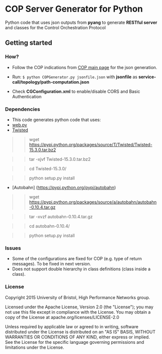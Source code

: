 # COP Server Generator for Python

Python code that uses json outputs from **pyang** to generate **RESTful server** and classes for the Control Orchestration Protocol

## Getting started

### How?

- Follow the COP indications from [COP main page](https://github.com/ict-strauss/COP) for the json generation.

- Run: `$ python COPGenerator.py jsonfile.json` with **jsonfile** as **service-call/topology/path-computation.json**

- Check **CGConfiguration.xml** to enable/disable CORS and Basic Authentication

### Dependencies
 - This code generates python code that uses:
 - [web.py](http://webpy.org/install)
 - [Twisted](https://twistedmatrix.com/trac/)

>>wget https://pypi.python.org/packages/source/T/Twisted/Twisted-15.3.0.tar.bz2

>>tar -xjvf Twisted-15.3.0.tar.bz2

>>cd Twisted-15.3.0/

>>python setup.py install

 - [Autobahn] (https://pypi.python.org/pypi/autobahn)
 
>>wget https://pypi.python.org/packages/source/a/autobahn/autobahn-0.10.4.tar.gz

>>tar -xvzf autobahn-0.10.4.tar.gz

>>cd autobahn-0.10.4/

>>python setup.py install



### Issues
- Some of the configurations are fixed for COP (e.g. type of return messages). To be fixed in next version.
- Does not support double hierarchy in class definitions (class inside a class).

### License

Copyright 2015 University of Bristol, High Performance Networks group.

Licensed under the Apache License, Version 2.0 (the "License"); you may not use this file except in compliance with the License. You may obtain a copy of the License at apache.org/licenses/LICENSE-2.0

Unless required by applicable law or agreed to in writing, software distributed under the License is distributed on an "AS IS" BASIS, WITHOUT WARRANTIES OR CONDITIONS OF ANY KIND, either express or implied. See the License for the specific language governing permissions and limitations under the License.
